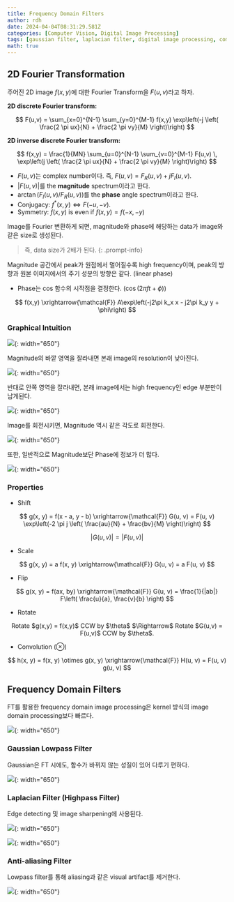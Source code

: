 ```yaml
---
title: Frequency Domain Filters
author: rdh
date: 2024-04-04T08:31:29.581Z
categories: [Computer Vision, Digital Image Processing]
tags: [gaussian filter, laplacian filter, digital image processing, computer vision]
math: true
---
```

## 2D Fourier Transformation
주어진 2D image $f(x,y)$에 대한 Fourier Transform을 $F(u,v)$라고 하자.

**2D discrete Fourier transform:**

$$
F(u,v) = \sum_{x=0}^{N-1} \sum_{y=0}^{M-1} f(x,y) \exp\left(-j \left( \frac{2 \pi ux}{N} + \frac{2 \pi vy}{M} \right)\right)
$$

**2D inverse discrete Fourier transform:**

$$
f(x,y) = \frac{1}{MN} \sum_{u=0}^{N-1} \sum_{v=0}^{M-1} F(u,v) \, \exp\left(j \left( \frac{2 \pi ux}{N} + \frac{2 \pi vy}{M} \right)\right)
$$

* $F(u,v)$는 complex number이다. 즉, $F(u,v) = F_R(u,v)+jF_I(u,v)$.
* $\vert F(u,v)\vert$를 the **magnitude** spectrum이라고 한다.
* $\arctan (F_I(u,v) / F_R(u,v))$를 the **phase** angle spectrum이라고 한다.
* Conjugacy: $f^\ast (x,y) \Leftrightarrow F(-u, -v)$.
* Symmetry: $f(x,y)$ is even if $f(x,y) = f(-x, -y)$

Image를 Fourier 변환하게 되면, magnitude와 phase에 해당하는 data가 image와 같은 size로 생성된다.

> 즉, data size가 2배가 된다.
{: .prompt-info}

Magnitude 공간에서 peak가 원점에서 멀어질수록 high frequency이며, peak의 방향과 원본 이미지에서의 주기 성분의 방향은 같다. (linear phase)
* Phase는 cos 함수의 시작점을 결정한다. ($\cos(2\pi ft+\phi))$

$$
f(x,y) \xrightarrow{\mathcal{F}} A\exp\left(-j2\pi k_x x - j2\pi k_y y + \phi\right)
$$

### Graphical Intuition
![](/assets/img/frequency-domain-filters-01.png){: width="650"}

Magnitude의 바깥 영역을 잘라내면 본래 image의 resolution이 낮아진다.

![](/assets/img/frequency-domain-filters-02.png){: width="650"}

반대로 안쪽 영역을 잘라내면, 본래 image에서는 high frequency인 edge 부분만이 남게된다.

![](/assets/img/frequency-domain-filters-03.png){: width="650"}

Image를 회전시키면, Magnitude 역시 같은 각도로 회전한다.

![](/assets/img/frequency-domain-filters-04.png){: width="650"}

또한, 일반적으로 Magnitude보단 Phase에 정보가 더 많다.

![](/assets/img/frequency-domain-filters-05.png){: width="650"}

### Properties
* Shift

$$
g(x, y) = f(x - a, y - b) \xrightarrow{\mathcal{F}} G(u, v) = F(u, v) \exp\left(-2 \pi j \left( \frac{au}{N} + \frac{bv}{M} \right)\right)
$$

$$
|G(u, v)| = |F(u, v)|
$$

* Scale

$$
g(x, y) = a f(x, y) \xrightarrow{\mathcal{F}} G(u, v) = a F(u, v)
$$

* Flip

$$
g(x, y) = f(ax, by) \xrightarrow{\mathcal{F}} G(u, v) = \frac{1}{|ab|} F\left( \frac{u}{a}, \frac{v}{b} \right)
$$

* Rotate 

<center>Rotate $g(x,y) = f(x,y)$ CCW by $\theta$ $\Rightarrow$ Rotate $G(u,v) = F(u,v)$ CCW by $\theta$.</center>

* Convolution ($\otimes$)

$$
h(x, y) = f(x, y) \otimes g(x, y) \xrightarrow{\mathcal{F}} H(u, v) = F(u, v) g(u, v)
$$

## Frequency Domain Filters
FT를 활용한 frequency domain image processing은 kernel 방식의 image domain processing보다 빠르다.

![](/assets/img/frequency-domain-filters-06.png){: width="650"}

### Gaussian Lowpass Filter
Gaussian은 FT 시에도, 함수가 바뀌지 않는 성질이 있어 다루기 편하다.

![](/assets/img/frequency-domain-filters-07.png){: width="650"}

### Laplacian Filter (Highpass Filter)
Edge detecting 및 image sharpening에 사용된다.

![](/assets/img/frequency-domain-filters-08.png){: width="650"}

![](/assets/img/frequency-domain-filters-09.png){: width="650"}

### Anti-aliasing Filter
Lowpass filter를 통해 aliasing과 같은 visual artifact를 제거한다.

![](/assets/img/frequency-domain-filters-10.png){: width="650"}
